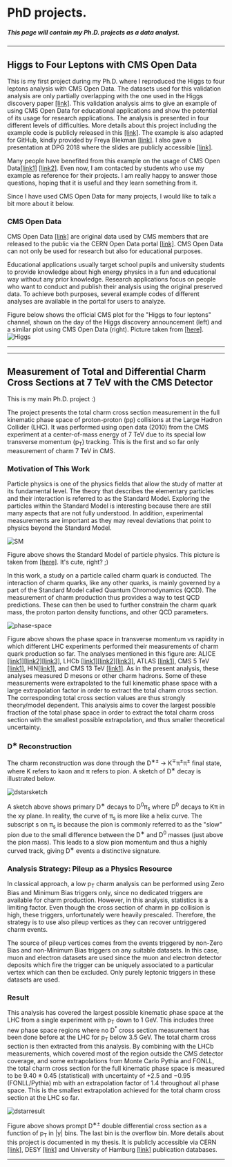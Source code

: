 # PhD projects.


##### This page will contain my Ph.D. projects as a data analyst.

----------------------
## Higgs to Four Leptons with CMS Open Data
This is my first project during my Ph.D. where I reproduced the Higgs to four leptons analysis with CMS Open Data. The datasets used for this validation analysis are only partially overlapping with the one used in the Higgs discovery paper [[link]](https://www.arxiv.org/abs/1207.7235). This validation analysis aims to give an example of using CMS Open Data for educational applications and show the potential of its usage for research applications. The analysis is presented in four different levels of difficulties. More details about this project including the example code is publicly released in this [[link]](https://opendata.cern.ch/record/5500). The example is also adapted for GitHub, kindly provided by Freya Blekman [[link]](https://github.com/cms-opendata-analyses/HiggsExample20112012). I also gave a presentation at DPG 2018 where the slides are publicly accessible [[link]](https://cms.desy.de/sites/sites_desygroups/sites_extern/site_cms/content/e78437/e83421/e85075/e142142/e89447/e120786/DPG2.pdf).

Many people have benefited from this example on the usage of CMS Open Data[[link1]](https://www.nature.com/articles/s41567-018-0342-2) [[link2]](https://www.epj-conferences.org/articles/epjconf/abs/2021/05/epjconf_chep2021_01004/epjconf_chep2021_01004.html). Even now, I am contacted by students who use my example as reference for their projects. I am really happy to answer those questions, hoping that it is useful and they learn something from it. 

Since I have used CMS Open Data for many projects, I would like to talk a bit more about it below. 

### CMS Open Data
CMS Open Data [[link]](https://opendata.cern.ch/docs/about-cms) are original data used by CMS members that are released to the public via the CERN Open Data portal [[link]](https://opendata.cern.ch/docs/about). CMS Open Data can not only be used for research but also for educational purposes. 

Educational applications usually target school pupils and university students to provide knowledge about high energy physics in a fun and educational way without any prior knowledge. Research applications focus on people who want to conduct and publish their analysis using the original preserved data. To achieve both purposes, several example codes of different analyses are available in the portal for users to analyze. 

Figure below shows the official CMS plot for the "Higgs to four leptons" channel, shown on the day of the Higgs discovery announcement (left) and a similar plot using CMS Open Data (right). Picture taken from [[here]](https://home.cern/news/news/experiments/cms-releases-more-one-petabyte-open-data).
![Higgs](/Higgsleptons.png)

-------------------------
 
-------------------------

## Measurement of Total and Differential Charm Cross Sections at 7 TeV with the CMS Detector
This is my main Ph.D. project :) 

The project presents the total charm cross section measurement in the full kinematic phase space of proton-proton (pp) collisions at the Large Hadron Collider (LHC). It was performed using open data (2010) from the CMS experiment at a center-of-mass energy of 7 TeV due to its special low transverse momentum (p<sub>T</sub>) tracking. This is the first and so far only measurement of charm 7 TeV in CMS.

### Motivation of This Work
Particle physics is one of the physics fields that allow the study of matter at its fundamental level. The theory that describes the elementary particles and their interaction is referred to as the Standard Model. Exploring the particles within the Standard Model is interesting because there are still many aspects that are not fully understood. In addition, experimental measurements are important as they may reveal deviations that point to physics beyond the Standard Model.

![SM](/higgstan_sm.png)

Figure above shows the Standard Model of particle physics. This picture is taken from [[here]](https://higgstan.com/standerd-model/). It's cute, right? ;)

In this work, a study on a particle called charm quark is conducted. The interaction of charm quarks, like any other quarks, is mainly governed by a part of the Standard Model called Quantum Chromodynamics (QCD). The measurement of charm production thus provides a way to test QCD predictions. These can then be used to further constrain the charm quark mass, the proton parton density functions, and other QCD parameters.

![phase-space](/phase_graphnew.png)

Figure above shows the phase space in transverse momentum vs rapidity in which different LHC experiments performed their measurements of charm quark production so far. The analyses mentioned in this figure are: ALICE [[link1]](https://www.arxiv.org/abs/1205.4007)[[link2]](https://www.arxiv.org/abs/1901.07979)[[link3]](https://www.arxiv.org/abs/1702.00766), LHCb [[link1]](https://www.arxiv.org/abs/1610.02230)[[link2]](https://www.arxiv.org/abs/1302.2864)[[link3]](https://www.arxiv.org/abs/1510.01707), ATLAS [[link1]](https://www.arxiv.org/abs/1512.02913), CMS 5 TeV [[link1]](https://www.arxiv.org/abs/1708.04962), HIN[[link1]](https://www.arxiv.org/abs/1708.04962), and CMS 13 TeV [[link1]](https://www.arxiv.org/abs/2107.01476). As in the present analysis, these analyses measured D mesons or other charm hadrons. Some of these measurements were extrapolated to the full kinematic phase space with a large extrapolation factor in order to extract the total charm cross section. The corresponding total cross section values are thus strongly theory/model dependent. This analysis aims to cover the largest possible fraction of the total phase space in order to extract the total charm cross section with the smallest possible extrapolation, and thus smaller theoretical uncertainty. 


### D<sup>&lowast;</sup> Reconstruction
<span class="normal">
The charm reconstruction was done through the D<sup>&lowast;&plusmn;</sup> &rarr; K<sup>&mnplus;</sup>&pi;<sup>&plusmn;</sup>&pi;<sup>&plusmn;</sup> final state, where K refers to kaon and &pi; refers to pion. A sketch of D<sup>&lowast;</sup> decay is illustrated below.

![dstarsketch](/Decay_sketchv1.png)

A sketch above shows primary D<sup>&lowast;</sup> decays to D<sup>0</sup>&pi;<sub>s</sub> where D<sup>0</sup> decays to K&pi; in the xy plane. In reality, the curve of &pi;<sub>s</sub> is more like a helix curve. The subscript s on &pi;<sub>s</sub> is because the pion is commonly referred to as the "slow" pion due to the small difference between the D<sup>&lowast;</sup> and D<sup>0</sup> masses (just above the pion mass). This leads to a slow pion momentum and thus a highly curved track, giving D<sup>&lowast;</sup> events a distinctive signature.
</span>

### Analysis Strategy: Pileup as a Physics Resource
In classical approach, a low p<sub>T</sub> charm analysis can be performed using Zero Bias and Minimum Bias triggers only, since no dedicated triggers are available for charm production. However, in this analysis, statistics is a limiting factor. Even though the cross section of charm in pp collision is high, these triggers, unfortunately were heavily prescaled. Therefore, the strategy is to use also pileup vertices as they can recover untriggered charm events.

The source of pileup vertices comes from the events triggered by non-Zero Bias and non-Minimum Bias triggers on any suitable datasets. In this case, muon and electron datasets are used since the muon and electron detector deposits which fire the trigger can be uniquely associated to a particular vertex which can then be excluded. Only purely leptonic triggers in these datasets are used.


### Result
This analysis has covered the largest possible kinematic phase space at the LHC from a single experiment with p<sub>T</sub> down to 1 GeV. This includes three new phase space regions where no D<sup>*</sup> cross section measurement has been done before at the LHC for p<sub>T</sub> below 3.5 GeV. The total charm cross section is then extracted from this analysis. By combining with the LHCb measurements, which covered most of the region outside the CMS detector coverage, and some extrapolations from Monte Carlo Pythia and FONLL, the total charm cross section for the full kinematic phase space is measured to be 9.40 &plusmn; 0.45 (statistical) with uncertainty of &plus;2.5 and &minus;0.95 (FONLL/Pythia) mb with an extrapolation factor of 1.4 throughout all phase space.
This is the smallest extrapolation achieved for the total charm cross section at the LHC so far.

![dstarresult](/nurcharm_newALICE_XDstpT13all_deltamr_beauty5_5.png)

Figure above shows prompt D<sup>&lowast;&plusmn;</sup> double differential cross section as a function of p<sub>T</sub> in |y| bins. The last bin is the overflow bin. More details about this project is documented in my thesis. It is publicly accessible via CERN [[link]](https://cds.cern.ch/record/2805338), DESY [[link]](https://bib-pubdb1.desy.de/record/476291) and University of Hamburg [[link]](https://ediss.sub.uni-hamburg.de/handle/ediss/9624) publication databases.

---------------------------------
